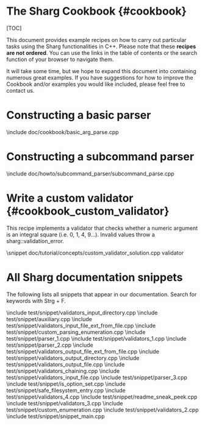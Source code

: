 # The Sharg Cookbook {#cookbook}

[TOC]

This document provides example recipes on how to carry out particular tasks using the Sharg functionalities in C++.
Please note that these **recipes are not ordered**. You can use the links in the table of contents or the search
function of your browser to navigate them.

It will take some time, but we hope to expand this document into containing numerous great examples.
If you have suggestions for how to improve the Cookbook and/or examples you would like included,
please feel free to contact us.

# Constructing a basic parser

\include doc/cookbook/basic_arg_parse.cpp

# Constructing a subcommand parser

\include doc/howto/subcommand_parser/subcommand_parse.cpp

# Write a custom validator {#cookbook_custom_validator}
This recipe implements a validator that checks whether a numeric argument is an integral square (i.e. 0, 1, 4, 9...).
Invalid values throw a sharg::validation_error.

\snippet doc/tutorial/concepts/custom_validator_solution.cpp validator

# All Sharg documentation snippets

The following lists all snippets that appear in our documentation. Search for keywords with Strg + F.

<!-- ALL SNIPPETS START -->
\include test/snippet/validators_input_directory.cpp
\include test/snippet/auxiliary.cpp
\include test/snippet/validators_input_file_ext_from_file.cpp
\include test/snippet/custom_parsing_enumeration.cpp
\include test/snippet/parser_1.cpp
\include test/snippet/validators_1.cpp
\include test/snippet/parser_2.cpp
\include test/snippet/validators_output_file_ext_from_file.cpp
\include test/snippet/validators_output_directory.cpp
\include test/snippet/validators_output_file.cpp
\include test/snippet/validators_chaining.cpp
\include test/snippet/validators_input_file.cpp
\include test/snippet/parser_3.cpp
\include test/snippet/is_option_set.cpp
\include test/snippet/safe_filesystem_entry.cpp
\include test/snippet/validators_4.cpp
\include test/snippet/readme_sneak_peek.cpp
\include test/snippet/validators_3.cpp
\include test/snippet/custom_enumeration.cpp
\include test/snippet/validators_2.cpp
\include test/snippet/snippet_main.cpp
